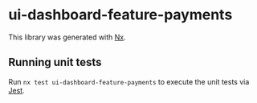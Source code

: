 # ui-dashboard-feature-payments

This library was generated with [Nx](https://nx.dev).

## Running unit tests

Run `nx test ui-dashboard-feature-payments` to execute the unit tests via [Jest](https://jestjs.io).
